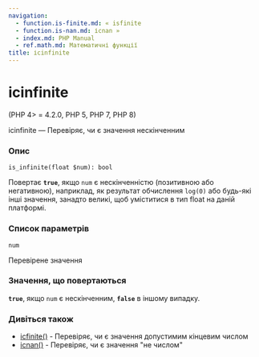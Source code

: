 ```yaml
---
navigation:
  - function.is-finite.md: « isfinite
  - function.is-nan.md: ісnan »
  - index.md: PHP Manual
  - ref.math.md: Математичні функції
title: ісinfinite
---
```

# ісinfinite

(PHP 4> = 4.2.0, PHP 5, PHP 7, PHP 8)

ісinfinite — Перевіряє, чи є значення нескінченним

### Опис

```methodsynopsis
is_infinite(float $num): bool
```

Повертає **`true`**, якщо `num` є нескінченністю (позитивною або негативною), наприклад, як результат обчислення `log(0)` або будь-які інші значення, занадто великі, щоб уміститися в тип float на даній платформі.

### Список параметрів

`num`

Перевірене значення

### Значення, що повертаються

**`true`**, якщо `num` є нескінченним, **`false`** в іншому випадку.

### Дивіться також

-   [ісfinite()](function.is-finite.md) - Перевіряє, чи є значення допустимим кінцевим числом
-   [ісnan()](function.is-nan.md) - Перевіряє, чи є значення "не числом"
